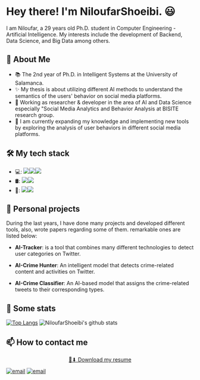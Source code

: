 # Hey there! I'm NiloufarShoeibi. 😃

I am Niloufar, a 29 years old Ph.D. student in Computer Engineering - Artificial Intelligence. My interests include the development of Backend, Data Science, and Big Data among
others.

## 💬  About Me  
- 📚 The 2nd year of Ph.D. in Intelligent Systems at the University of Salamanca.
- ✨ My thesis is about utilizing different AI methods to understand the semantics of the users' behavior on social media platforms.
- 💼 Working as researcher & developer in the area of AI and Data Science especially "Social Media Analytics and Behavior Analysis at BISITE research group.
- 🌱 I am currently expanding my knowledge and implementing new tools by exploring the analysis of user behaviors in different social media platforms.

## 🛠 My tech stack
- 💻: <img src="https://img.shields.io/badge/python%20-%2314354C.svg?&style=for-the-badge&logo=python&logoColor=white"/><img src="https://img.shields.io/badge/C%2B%2B-00599C?style=for-the-badge&logo=c%2B%2B&logoColor=white"/><img src="https://img.shields.io/badge/flask%20-%23000.svg?&style=for-the-badge&logo=flask&logoColor=white" />
- 🛢: <img src="https://img.shields.io/badge/MongoDB-%234ea94b.svg?&style=for-the-badge&logo=mongodb&logoColor=white" /><img src="https://img.shields.io/badge/mysql-%2300f.svg?&style=for-the-badge&logo=mysql&logoColor=white"/>
- 🔧: <img src="https://img.shields.io/badge/Git-%23F05032.svg?&style=for-the-badge&logo=Git&logoColor=white" /><img src="https://img.shields.io/badge/GitHub%20Actions-%232088FF.svg?&style=for-the-badge&logo=GitHub%20Actions&logoColor=white">

## 🎯 Personal projects
During the last years, I have done many projects and developed different tools, also, wrote papers regarding some of them. remarkable ones are listed below:

- **AI-Tracker**: is a tool that combines many different technologies to detect user categories on Twitter.

- **AI-Crime Hunter**: An intelligent model that detects crime-related content and activities on Twitter.

- **AI-Crime Classifier**: An AI-based model that assigns the crime-related tweets to their corresponding types.


## 🚀 Some stats
  [![Top Langs](https://github-readme-stats.vercel.app/api/top-langs/?username=NiloufarShoeibi&layout=compact&hide=Ada,Makefile&langs_count=20)](https://github.com/anuraghazra/github-readme-stats)
  ![NiloufarShoeibi's github stats](https://github-readme-stats.vercel.app/api?username=NiloufarShoeibi&count_private=true)


## 📫 How to contact me
<p align="center">
 <a href="https://github.com/NiloufarShoeibi/NiloufarShoeibi/raw/master/resume.pdf"> 📄⬇ Download my resume  </a>
 </p>
<p align="center">
  
<a href="https://scholar.google.com/citations?user=G1iOSkAAAAAJ&hl=en&oi=ao#" src="https://img.shields.io/badge/scholar.google-%8abb5f.svg?&style=for-the-badge&logo=scholar.google&logoColor=white"></a>
  
<a href="https://www.linkedin.com/in/niloufar-shoeibi-945ab394/" src="https://img.shields.io/badge/linkedin-%230077B5.svg?&style=for-the-badge&logo=linkedin&logoColor=white"></a>

<a href="mailto:Niloufar.Shoeibi@usal.es"><img alt="email" src="https://img.shields.io/badge/gmail-%23D14836.svg?&style=for-the-badge&logo=gmail&logoColor=white"></a>
<a href="mailto:Niloufar.Shoeibi@gmail.com"><img alt="email" src="https://img.shields.io/badge/gmail-%23D14836.svg?&style=for-the-badge&logo=gmail&logoColor=white"></a>


